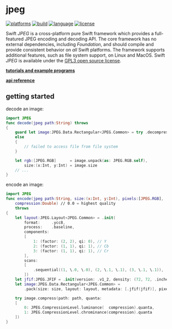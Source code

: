 # jpeg

[![platforms](https://img.shields.io/badge/platforms-linux%20%7C%20macos-lightgrey.svg)](https://swift.org)
[![build](https://img.shields.io/github/workflow/status/kelvin13/jpeg/build/master)](https://img.shields.io/github/workflow/status/kelvin13/jpeg/build/master)
[![language](https://img.shields.io/badge/version-swift_5-ffa020.svg)](https://swift.org)
[![license](https://img.shields.io/badge/license-GPL3-ff3079.svg)](https://github.com/kelvin13/png/blob/master/COPYING)

Swift *JPEG* is a cross-platform pure Swift framework which provides a full-featured JPEG encoding and decoding API. The core framework has no external dependencies, including *Foundation*, and should compile and provide consistent behavior on *all* Swift platforms. The framework supports additional features, such as file system support, on Linux and MacOS. Swift *JPEG* is available under the [GPL3 open source license](https://choosealicense.com/licenses/gpl-3.0/).

[**tutorials and example programs**](examples/)

[**api reference**](https://kelvin13.github.io/jpeg/JPEG/)

## getting started 

decode an image:

```swift 
import JPEG
func decode(jpeg path:String) throws
{
    guard let image:JPEG.Data.Rectangular<JPEG.Common> = try .decompress(path: path)
    else 
    {
        // failed to access file from file system
    }

    let rgb:[JPEG.RGB]      = image.unpack(as: JPEG.RGB.self), 
        size:(x:Int, y:Int) = image.size
    // ...
}
```

encode an image: 

```swift 
import JPEG
func encode(jpeg path:String, size:(x:Int, y:Int), pixels:[JPEG.RGB], 
    compression:Double) // 0.0 = highest quality
    throws 
{
    let layout:JPEG.Layout<JPEG.Common> = .init(
        format:     .ycc8,
        process:    .baseline, 
        components: 
        [
            1: (factor: (2, 2), qi: 0), // Y
            2: (factor: (1, 1), qi: 1), // Cb
            3: (factor: (1, 1), qi: 1), // Cr 
        ], 
        scans: 
        [
            .sequential((1, \.0, \.0), (2, \.1, \.1), (3, \.1, \.1)),
        ])
    let jfif:JPEG.JFIF = .init(version: .v1_2, density: (72, 72, .inches))
    let image:JPEG.Data.Rectangular<JPEG.Common> = 
        .pack(size: size, layout: layout, metadata: [.jfif(jfif)], pixels: rgb)

    try image.compress(path: path, quanta: 
    [
        0: JPEG.CompressionLevel.luminance(  compression).quanta,
        1: JPEG.CompressionLevel.chrominance(compression).quanta
    ])
}
```
